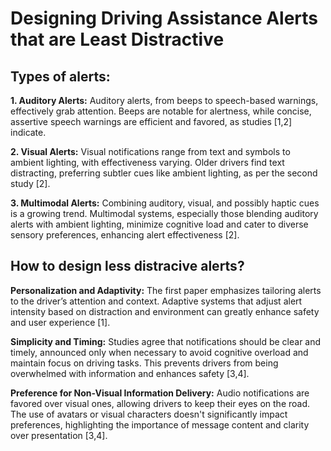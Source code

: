 # Designing Driving Assistance Alerts that are Least Distractive

## Types of alerts:
**1. Auditory Alerts:**
Auditory alerts, from beeps to speech-based warnings, effectively grab attention. Beeps are notable for alertness, while concise, assertive speech warnings are efficient and favored, as studies [1,2] indicate.

**2. Visual Alerts:**
Visual notifications range from text and symbols to ambient lighting, with effectiveness varying. Older drivers find text distracting, preferring subtler cues like ambient lighting, as per the second study [2].

**3. Multimodal Alerts:**
Combining auditory, visual, and possibly haptic cues is a growing trend. Multimodal systems, especially those blending auditory alerts with ambient lighting, minimize cognitive load and cater to diverse sensory preferences, enhancing alert effectiveness [2].

## How to design less distracive alerts?
**Personalization and Adaptivity:**
The first paper emphasizes tailoring alerts to the driver’s attention and context. Adaptive systems that adjust alert intensity based on distraction and environment can greatly enhance safety and user experience [1].

**Simplicity and Timing:**
Studies agree that notifications should be clear and timely, announced only when necessary to avoid cognitive overload and maintain focus on driving tasks. This prevents drivers from being overwhelmed with information and enhances safety [3,4].

**Preference for Non-Visual Information Delivery:**
Audio notifications are favored over visual ones, allowing drivers to keep their eyes on the road. The use of avatars or visual characters doesn't significantly impact preferences, highlighting the importance of message content and clarity over presentation [3,4].